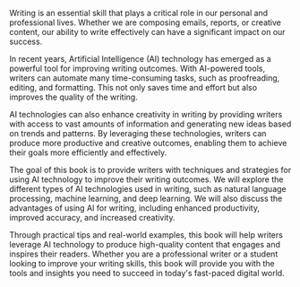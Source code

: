 
Writing is an essential skill that plays a critical role in our personal and professional lives. Whether we are composing emails, reports, or creative content, our ability to write effectively can have a significant impact on our success.

In recent years, Artificial Intelligence (AI) technology has emerged as a powerful tool for improving writing outcomes. With AI-powered tools, writers can automate many time-consuming tasks, such as proofreading, editing, and formatting. This not only saves time and effort but also improves the quality of the writing.

AI technologies can also enhance creativity in writing by providing writers with access to vast amounts of information and generating new ideas based on trends and patterns. By leveraging these technologies, writers can produce more productive and creative outcomes, enabling them to achieve their goals more efficiently and effectively.

The goal of this book is to provide writers with techniques and strategies for using AI technology to improve their writing outcomes. We will explore the different types of AI technologies used in writing, such as natural language processing, machine learning, and deep learning. We will also discuss the advantages of using AI for writing, including enhanced productivity, improved accuracy, and increased creativity.

Through practical tips and real-world examples, this book will help writers leverage AI technology to produce high-quality content that engages and inspires their readers. Whether you are a professional writer or a student looking to improve your writing skills, this book will provide you with the tools and insights you need to succeed in today's fast-paced digital world.
